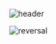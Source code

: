 



![header](https://capsule-render.vercel.app/api?type=rect&color=gradient&height=200&section=header&text=BONJAE&animation=fadeIn&fontSize=90)

![reversal](https://capsule-render.vercel.app/api?type=rect&text=RECT&fontAlign=30&fontSize=30&desc=Use%20theme&descAlign=60&descAlignY=50&theme=radical)
